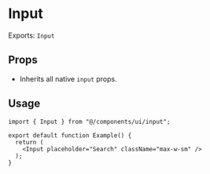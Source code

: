 # Input

Exports: `Input`

## Props
- Inherits all native `input` props.

## Usage
```tsx
import { Input } from "@/components/ui/input";

export default function Example() {
  return (
    <Input placeholder="Search" className="max-w-sm" />
  );
}
```
